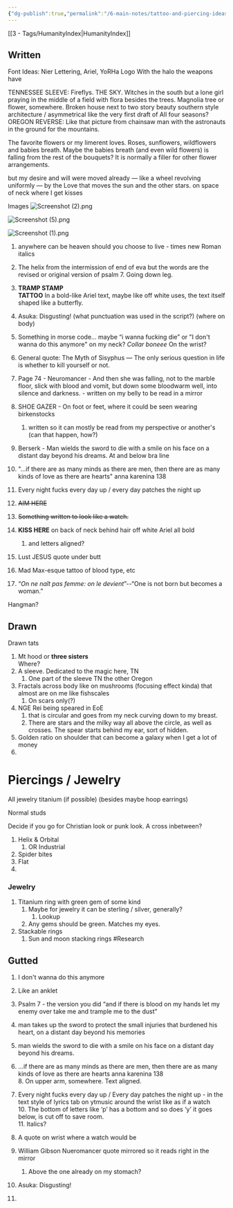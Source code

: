 ```yaml
---
{"dg-publish":true,"permalink":"/6-main-notes/tattoo-and-piercing-ideas/","tags":["HumanityIndex"]}
---
```


[[3 - Tags/HumanityIndex\|HumanityIndex]]


## Written

Font Ideas: 
Nier Lettering, Ariel, YoRHa Logo
	With the halo the weapons have

TENNESSEE SLEEVE: Fireflys. THE SKY.
Witches in the south but a lone girl praying in the middle of a field with flora besides the trees. 
Magnolia tree or flower, somewhere. 
	Broken house next to two story beauty southern style architecture / asymmetrical like the very first draft of  All four seasons? 
OREGON REVERSE: Like that picture from chainsaw man with the astronauts in the ground for the mountains. 


The favorite flowers or my limerent loves. Roses, sunflowers, wildflowers and babies breath. 
	Maybe the babies breath (and even wild flowers) is falling from the rest of the bouquets? It is normally a filler for other flower arrangements. 


but my desire and will were moved already — like a wheel revolving uniformly — by the Love that moves the sun and the other stars.
	on space of neck where I get kisses





Images
![Screenshot (2).png](/img/user/Z-Images/Screenshot%20(2).png)

![Screenshot (5).png](/img/user/Z-Images/Screenshot%20(5).png)

![Screenshot (1).png](/img/user/Z-Images/Screenshot%20(1).png)

1. anywhere can be heaven   should you choose to live - times new Roman italics
2. The helix from the intermission of end of eva but the words are the revised or original version of psalm 7. Going down leg. 

3. **TRAMP STAMP**  
	**TATTOO** 
		In a bold-like Ariel text, maybe like off white uses, the text itself shaped like a butterfly.

4. Asuka: Disgusting! (what punctuation was used in the script?) (where on body)

5. Something in morse code… maybe “i wanna fucking die” or "I don't wanna do this anymore" on my neck? *Collar boneee* On the wrist? 

6. General quote: The Myth of Sisyphus — The only serious question in life is whether to kill yourself or not.
7. Page 74 \- Neuromancer \- And then she was falling, not to the marble floor, slick with blood and vomit, but down some bloodwarm well, into silence and darkness. \- written on my belly to be read in a mirror

8. SHOE GAZER - On foot or feet, where it could be seen wearing birkenstocks 
	1. written so it can mostly be read from my perspective or another's (can that happen, how?) 
9. Berserk - Man wields the sword to die with a smile on his face on a distant day beyond his dreams.
	At and below bra line
10. "…if there are as many minds as there are men, then there are as many kinds of love as there are hearts"  anna karenina 138 

11. Every night fucks every day up / every day patches the night up
12. ~~AIM HERE~~

13. ~~Something written to look like a watch.~~ 

14. **KISS HERE** on back of neck behind hair off white Ariel all bold   
	1. and letters aligned?  
15. Lust JESUS quote under butt  
16. Mad Max-esque tattoo of blood type, etc  
17. “*On ne naît pas femme: on le devient*”--“One is not born but becomes a woman.”

Hangman? 


## Drawn
Drawn tats
 1. Mt hood or **three sisters**  
	Where?   
2. A sleeve. Dedicated to the magic here, TN  
	1. One part of the sleeve TN the other Oregon
3. Fractals across body like on mushrooms (focusing effect kinda) that almost are on me like fishscales  
	1. On scars only(?)
4. NGE Rei being speared in EoE
	1. that is circular and goes from my neck curving down to my breast.   
	2. There are stars and the milky way all above the circle, as well as crosses. The spear starts behind my ear, sort of hidden.   
5. Golden ratio on shoulder that can become a galaxy when I get a lot of money  
6. 


# Piercings / Jewelry
All jewelry titanium (if possible) (besides maybe hoop earrings)

Normal studs

Decide if you go for Christian look or punk look. A cross inbetween? 

1. Helix & Orbital 
	1. OR Industrial
2. Spider bites
3. Flat
4. 


### Jewelry 
1. Titanium ring with green gem of some kind
	1. Maybe for jewelry it can be sterling / silver, generally? 
		1. Lookup 
	2. Any gems should be green. Matches my eyes.
2. Stackable rings
	1. Sun and moon stacking rings #Research 



## Gutted

 1. I don't wanna do this anymore 
   3. Like an anklet  

4. Psalm 7 \- the version you did “and if there is blood on my hands let my enemy over take me and trample me to the dust”   
5. man takes up the sword to protect the small injuries that burdened his heart, on a distant day beyond his memories   
6. man wields the sword to die with a smile on his face on a distant day beyond his dreams.  
7. …if there are as many minds as there are men, then there are as many kinds of love as there are hearts  anna karenina 138   
   8. On upper arm, somewhere. Text aligned.   
9. Every night fucks every day up / Every day patches the night up \- in the text style of lyrics tab on ytmusic around the wrist like as if a watch  
   10. The bottom of letters like ‘p’ has a bottom and so does ‘y’ it goes below, is cut off to save room.   
   11. Italics?   
12. A quote on wrist where a watch would be  
13. William Gibson Nueromancer quote mirrored so it reads right in the mirror  
    1. Above the one already on my stomach?  
14. Asuka: Disgusting\!   
15. 
 

